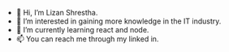 - 👋 Hi, I’m Lizan Shrestha.
- 👀 I’m interested in gaining more knowledge in the IT industry.
- 🌱 I’m currently learning react and node.
- 📫 You can reach me through my linked in.
  

<!---
Lizan7/Lizan7 is a ✨ special ✨ repository because its `README.md` (this file) appears on your GitHub profile.
You can click the Preview link to take a look at your changes.
--->
